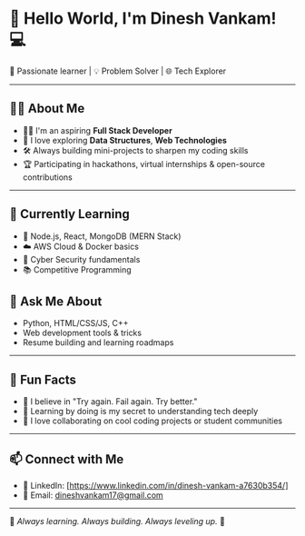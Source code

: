 

# 👋 Hello World, I'm Dinesh Vankam! 💻

🚀 Passionate learner | 💡 Problem Solver | 🌐 Tech Explorer  

---

## 👨‍💻 About Me
- 👨‍🎓 I'm an aspiring **Full Stack Developer** 
- 🧠 I love exploring **Data Structures**, **Web Technologies**
- 🛠️ Always building mini-projects to sharpen my coding skills
- 🏆 Participating in hackathons, virtual internships & open-source contributions

---

## 🌱 Currently Learning
- 🔧 Node.js, React, MongoDB (MERN Stack)
- ☁️ AWS Cloud & Docker basics  
- 🔐 Cyber Security fundamentals
- 📚 Competitive Programming 



## 💬 Ask Me About
- Python, HTML/CSS/JS, C++
- Web development tools & tricks
- Resume building and learning roadmaps

---

## 🌟 Fun Facts
- 🎯 I believe in "Try again. Fail again. Try better."
- 🧩 Learning by doing is my secret to understanding tech deeply
- 🤝 I love collaborating on cool coding projects or student communities

---

## 📫 Connect with Me
- 💼 LinkedIn: [https://www.linkedin.com/in/dinesh-vankam-a7630b354/]
- 📧 Email: dineshvankam17@gmail.com

---

🔁 *Always learning. Always building. Always  leveling up.* 🔁

